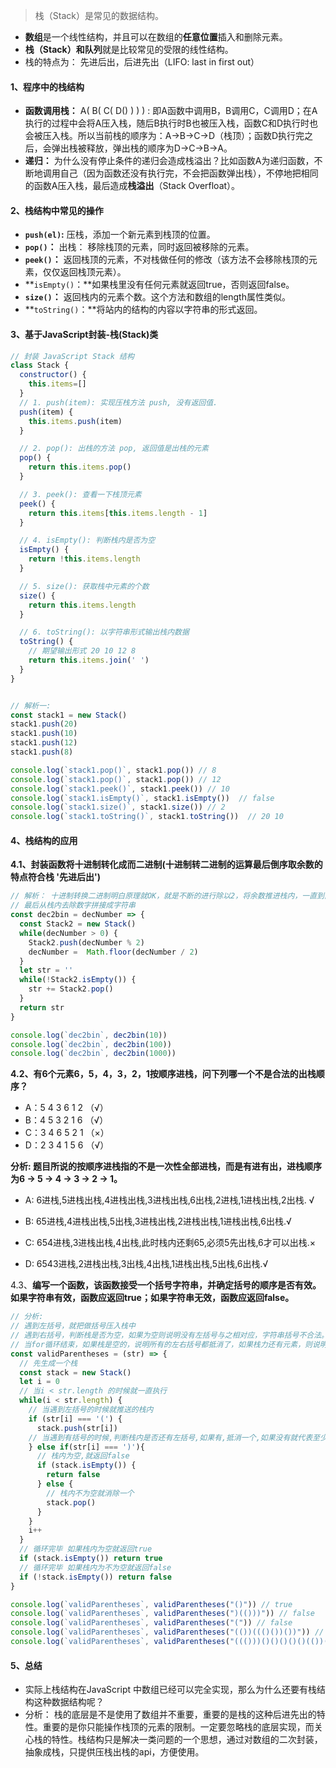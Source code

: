 

>    栈（Stack）是常见的数据结构。

- **数组**是一个线性结构，并且可以在数组的**任意位置**插入和删除元素。
- **栈（Stack）**和**队列**就是比较常见的受限的线性结构。
- 栈的特点为： 先进后出，后进先出（LIFO: last in first out）

#### 1、程序中的栈结构

- **函数调用栈：** A( B( C( D() ) ) ) :  即A函数中调用B，B调用C，C调用D；在A执行的过程中会将A压入栈，随后B执行时B也被压入栈，函数C和D执行时也会被压入栈。所以当前栈的顺序为：A->B->C->D（栈顶）；函数D执行完之后，会弹出栈被释放，弹出栈的顺序为D->C->B->A。
- **递归：** 为什么没有停止条件的递归会造成栈溢出？比如函数A为递归函数，不断地调用自己（因为函数还没有执行完，不会把函数弹出栈），不停地把相同的函数A压入栈，最后造成**栈溢出**（Stack Overfloat）。

#### 2、栈结构中常见的操作

- **`push(el)`:** 压栈，添加一个新元素到栈顶的位置。
- **`pop()`：** 出栈： 移除栈顶的元素，同时返回被移除的元素。
- **`peek()`：** 返回栈顶的元素，不对栈做任何的修改（该方法不会移除栈顶的元素，仅仅返回栈顶元素）。
- **`isEmpty()`：**如果栈里没有任何元素就返回true，否则返回false。
- **`size()`：** 返回栈内的元素个数。这个方法和数组的length属性类似。
- **`toString()`：**将站内的结构的内容以字符串的形式返回。

#### 3、基于JavaScript封装-栈(Stack)类

```javascript
// 封装 JavaScript Stack 结构
class Stack {
  constructor() {
    this.items=[]
  }
  // 1. push(item): 实现压栈方法 push, 没有返回值.
  push(item) {
    this.items.push(item)
  }

  // 2. pop(): 出栈的方法 pop, 返回值是出栈的元素
  pop() {
    return this.items.pop()
  }

  // 3. peek(): 查看一下栈顶元素
  peek() {
    return this.items[this.items.length - 1]
  }

  // 4. isEmpty(): 判断栈内是否为空
  isEmpty() {
    return !this.items.length
  }

  // 5. size(): 获取栈中元素的个数
  size() {
    return this.items.length
  }

  // 6. toString(): 以字符串形式输出栈内数据
  toString() {
    // 期望输出形式 20 10 12 8 
    return this.items.join(' ')
  }
}


// 解析一:
const stack1 = new Stack()
stack1.push(20)
stack1.push(10)
stack1.push(12)
stack1.push(8)

console.log(`stack1.pop()`, stack1.pop()) // 8
console.log(`stack1.pop()`, stack1.pop()) // 12
console.log(`stack1.peek()`, stack1.peek()) // 10
console.log(`stack1.isEmpty()`, stack1.isEmpty())  // false
console.log(`stack1.size()`, stack1.size()) // 2
console.log(`stack1.toString()`, stack1.toString())  // 20 10
```

#### 4、栈结构的应用

**4.1、封装函数将十进制转化成而二进制(十进制转二进制的运算最后倒序取余数的特点符合栈 '先进后出')**

```javascript
// 解析： 十进制转换二进制明白原理就OK，就是不断的进行除以2，将余数推进栈内，一直到商等于0。
// 最后从栈内去除数字拼接成字符串
const dec2bin = decNumber => {
  const Stack2 = new Stack()
  while(decNumber > 0) {
    Stack2.push(decNumber % 2)
    decNumber =  Math.floor(decNumber / 2)
  }
  let str = ''
  while(!Stack2.isEmpty()) {
    str += Stack2.pop()
  }
  return str
}

console.log(`dec2bin`, dec2bin(10))
console.log(`dec2bin`, dec2bin(100))
console.log(`dec2bin`, dec2bin(1000))
```

**4.2、有6个元素6，5，4，3，2，1按顺序进栈，问下列哪一个不是合法的出栈顺序？**

- A：5 4 3 6 1 2 （√）
- B：4 5 3 2 1 6 （√）
- C：3 4 6 5 2 1 （×）
- D：2 3 4 1 5 6 （√）

**分析: 题目所说的按顺序进栈指的不是一次性全部进栈，而是有进有出，进栈顺序为6 -> 5 -> 4 -> 3 -> 2 -> 1。**

- A: 6进栈,5进栈出栈,4进栈出栈,3进栈出栈,6出栈,2进栈,1进栈出栈,2出栈. √

- B: 65进栈,4进栈出栈,5出栈,3进栈出栈,2进栈出栈,1进栈出栈,6出栈.√

* C: 654进栈,3进栈出栈,4出栈,此时栈内还剩65,必须5先出栈,6才可以出栈.×

* D: 6543进栈,2进栈出栈,3出栈,4出栈,1进栈出栈,5出栈,6出栈.√

4.3、**编写一个函数，该函数接受一个括号字符串，并确定括号的顺序是否有效。如果字符串有效，函数应返回true；如果字符串无效，函数应返回false。**

```javascript
// 分析:
// 遇到左括号，就把做括号压入栈中
// 遇到右括号，判断栈是否为空，如果为空则说明没有左括号与之相对应，字符串括号不合法。如果栈不为空，则把栈顶元素移除，这对括号就抵消了。
// 当for循环结束，如果栈是空的，说明所有的左右括号都抵消了，如果栈力还有元素，则说明缺少右括号，字符串括号不合法。
const validParentheses = (str) => {
  // 先生成一个栈
  const stack = new Stack()
  let i = 0
  // 当i < str.length 的时候就一直执行
  while(i < str.length) {
    // 当遇到左括号的时候就推送的栈内
    if (str[i] === '(') {
      stack.push(str[i])
    // 当遇到有括号的时候,判断栈内是否还有左括号,如果有,抵消一个,如果没有就代表至少多出了一个右括号
    } else if(str[i] === ')'){
      // 栈内为空,就返回false
      if (stack.isEmpty()) {
        return false
      } else {
        // 栈内不为空就消除一个
        stack.pop()
      }
    }
    i++
  }
  // 循环完毕 如果栈内为空就返回true
  if (stack.isEmpty()) return true
  // 循环完毕 如果栈内为不为空就返回false
  if (!stack.isEmpty()) return false
}

console.log(`validParentheses`, validParentheses("()")) // true
console.log(`validParentheses`, validParentheses(")(()))")) // false
console.log(`validParentheses`, validParentheses("(")) // false
console.log(`validParentheses`, validParentheses("(())((()())())")) // true
console.log(`validParentheses`, validParentheses("((()))()()()()()(())()")) // true
```

#### 5、总结

- 实际上栈结构在JavaScript 中数组已经可以完全实现，那么为什么还要有栈结构这种数据结构呢？
- 分析： 栈的底层是不是使用了数组并不重要，重要的是栈的这种后进先出的特性。重要的是你只能操作栈顶的元素的限制。一定要忽略栈的底层实现，而关心栈的特性。栈结构只是解决一类问题的一个思想，通过对数组的二次封装，抽象成栈，只提供压栈出栈的api，方便使用。

